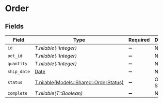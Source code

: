 # Order


## Fields

| Field                                                                        | Type                                                                         | Required                                                                     | Description                                                                  |
| ---------------------------------------------------------------------------- | ---------------------------------------------------------------------------- | ---------------------------------------------------------------------------- | ---------------------------------------------------------------------------- |
| `id`                                                                         | *T.nilable(::Integer)*                                                       | :heavy_minus_sign:                                                           | N/A                                                                          |
| `pet_id`                                                                     | *T.nilable(::Integer)*                                                       | :heavy_minus_sign:                                                           | N/A                                                                          |
| `quantity`                                                                   | *T.nilable(::Integer)*                                                       | :heavy_minus_sign:                                                           | N/A                                                                          |
| `ship_date`                                                                  | [Date](https://ruby-doc.org/stdlib-2.6.1/libdoc/date/rdoc/Date.html)         | :heavy_minus_sign:                                                           | N/A                                                                          |
| `status`                                                                     | [T.nilable(Models::Shared::OrderStatus)](../../models/shared/orderstatus.md) | :heavy_minus_sign:                                                           | Order Status                                                                 |
| `complete`                                                                   | *T.nilable(T::Boolean)*                                                      | :heavy_minus_sign:                                                           | N/A                                                                          |
